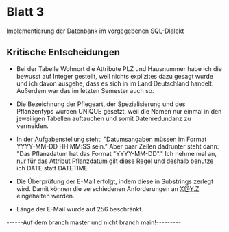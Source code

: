 # Blatt 3

Implementierung der Datenbank im vorgegebenen SQL-Dialekt

## Kritische Entscheidungen

- Bei der Tabelle Wohnort die Attribute PLZ und Hausnummer habe ich die bewusst auf Integer gestellt, weil nichts explizites dazu gesagt wurde und ich davon ausgehe,
 dass es sich in im Land Deutschland handelt. Außerdem war das im letzten Semester auch so.

-  Die Bezeichnung der Pflegeart, der Spezialisierung und des Pflanzentyps wurden UNIQUE
 gesetzt, weil die Namen nur einmal in den jeweiligen Tabellen auftauchen und somit Datenredundanz zu vermeiden.

- In der Aufgabenstellung steht: "Datumsangaben müssen im Format YYYY-MM-DD HH:MM:SS sein."
 Aber paar Zeilen dadrunter steht dann: "Das Pflanzdatum hat das Format "YYYY-MM-DD"."
 Ich nehme mal an, nur für das Attribut Pflanzdatum gilt diese Regel und deshalb benutze ich DATE statt DATETIME

- Die Überprüfung der E-Mail erfolgt, indem diese in Substrings zerlegt wird. Damit können die verschiedenen
Anforderungen an X@Y.Z eingehalten werden.
- Länge der E-Mail wurde auf 256 beschränkt.


------Auf dem branch master und nicht branch main!---------

